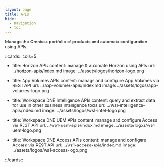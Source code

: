 ```yaml
---
layout: page
title: APIs
hide:
  - navigation
  - toc
---
```


Manage the Omnissa portfolio of products and automate configuration using APIs.

::cards:: cols=5

- title: Horizon APIs
  content: manage & automate Horizon using APIs
  url: ../horizon-apis/index.md
  image: ../assets/logos/horizon-logo.png

- title: App Volumes APIs
  content: manage and configure App Volumes via REST API
  url: ../app-volumes-apis/index.md
  image: ../assets/logos/app-volumes-logo.png

- title: Workspace ONE Intelligence APIs
  content: query and extract data for use in other business intelligence tools
  url: ../ws1-intelligence-apis/index.md
  image: ../assets/logos/ws1-intel-logo.png

- title: Workspace ONE UEM APIs
  content: manage and configure Access via REST API
  url: ../ws1-uem-apis/index.md
  image: ../assets/logos/ws1-uem-logo.png

- title: Workspace ONE Access APIs
  content: manage and configure Access via REST API
  url: ../ws1-access-apis/index.md
  image: ../assets/logos/ws1-access-logo.png

::/cards::
